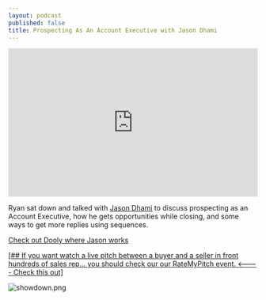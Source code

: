 ```yaml
---
layout: podcast
published: false
title: Prospecting As An Account Executive with Jason Dhami
---
```

<iframe width="100%" height="300" scrolling="no" frameborder="no" allow="autoplay" src="https://w.soundcloud.com/player/?url=https%3A//api.soundcloud.com/tracks/583433226&color=%2300d586&auto_play=false&hide_related=false&show_comments=true&show_user=true&show_reposts=false&show_teaser=true&visual=true"></iframe>

Ryan sat down and talked with [Jason Dhami](https://www.linkedin.com/in/jasondhami/) to discuss prospecting as an Account Executive, how he gets opportunities while closing, and some ways to get more replies using sequences. 

[Check out Dooly where Jason works](https://www.dooly.ai/)

[[## If you want watch a live pitch between a buyer and a seller in front hundreds of sales rep... you should check our our RateMyPitch event. <---- Check this out]](https://pages.leadiq.com/rate-my-pitch-showdown?utm_source=linkedin&utm_medium=social&utm_campaign=leadiq+webinar&utm_term=creation&utm_content=carole+mahoney+podcast)

![showdown.png](img/showdown.png)
